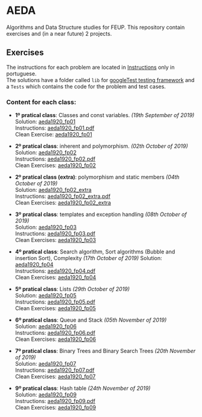 # AEDA
Algorithms and Data Structure studies for FEUP. This repository contain exercises and (in a near future) 2 projects.

## Exercises 

The instructions for each problem are located in [Instructions](https://github.com/Jumaruba/AEDA/tree/master/Instructions) only in portuguese.  
The solutions have a folder called `lib` for [googleTest testing framework](https://github.com/google/googletest) and a `Tests` which contains the code for the problem and test cases. 

### Content for each class:  

- __1º pratical class__: Classes and const variables. _(19th September of 2019)_   
  Solution: [aeda1920_fp01](https://github.com/Jumaruba/AEDA/tree/master/Exercises/aeda1920_fp01/Tests)  
  Instructions: [aeda1920_fp01.pdf](https://github.com/Jumaruba/AEDA/blob/master/Instructions/aeda1920_fp01.pdf)  
  Clean Exercise: [aeda1920_fp01](https://github.com/Jumaruba/AEDA/tree/master/cleanExercises/aeda1920_fp01)

- __2º pratical class__: inherent and polymorphism.  _(02th October of 2019)_   
  Solution: [aeda1920_fp02](https://github.com/Jumaruba/AEDA/tree/master/Exercises/aeda1920_fp02/Tests)  
  Instructions: [aeda1920_fp02.pdf](https://github.com/Jumaruba/AEDA/blob/master/Instructions/aeda1920_fp02.pdf)   
  Clean Exercises: [aeda1920_fp02](https://github.com/Jumaruba/AEDA/tree/master/cleanExercises/aeda1920_fp02)  
  
- __2º pratical class (extra)__: polymorphism and static members _(04th October of 2019)_    
  Solution: [aeda1920_fp02_extra](https://github.com/Jumaruba/AEDA/tree/master/Exercises/aeda1920_fp02_extra/Tests)  
  Instructions: [aeda1920_fp02_extra.pdf](https://github.com/Jumaruba/AEDA/blob/master/Instructions/aeda1920_fp02_extra.pdf)  
  Clean Exercises: [aeda1920_fp02_extra](https://github.com/Jumaruba/AEDA/tree/master/cleanExercises/aeda1920_fp02_extra)  
   
- __3º pratical class__: templates and exception handling _(08th October of 2019)_  
  Solution: [aeda1920_fp03](https://github.com/Jumaruba/AEDA/tree/master/Exercises/aeda1920_fp03/Tests)  
  Instructions: [aeda1920_fp03.pdf](https://github.com/Jumaruba/AEDA/blob/master/Instructions/aeda1920_fp03.pdf)  
  Clean Exercises: [aeda1920_fp03](https://github.com/Jumaruba/AEDA/tree/master/cleanExercises/aeda1920_fp03)  

- __4º pratical class__: Search algorithm, Sort algorithms (Bubble and insertion Sort), Complexity _(17th October of 2019)_ 
  Solution: [aeda1920_fp04](https://github.com/Jumaruba/AEDA/tree/master/Exercises/aeda1920_fp04/Tests)  
  Instructions: [aeda1920_fp04.pdf](https://github.com/Jumaruba/AEDA/blob/master/Instructions/aeda1920_fp04.pdf)  
  Clean Exercises: [aeda1920_fp04](https://github.com/Jumaruba/AEDA/tree/master/cleanExercises/aeda1920_fp04)  

- __5º pratical class__: Lists _(29th October of 2019)_  
  Solution: [aeda1920_fp05](https://github.com/Jumaruba/AEDA/tree/master/Exercises/aeda1920_fp05/Tests)  
  Instructions: [aeda1920_fp05.pdf](https://github.com/Jumaruba/AEDA/blob/master/Instructions/aeda1920_fp05.pdf)  
  Clean Exercises: [aeda1920_fp05](https://github.com/Jumaruba/AEDA/tree/master/cleanExercises/aeda1920_fp05)  
  
- __6º pratical class__: Queue and Stack _(05th November of 2019)_  
  Solution: [aeda1920_fp06](https://github.com/Jumaruba/AEDA/tree/master/Exercises/aeda1920_fp06/Tests)  
  Instructions: [aeda1920_fp06.pdf](https://github.com/Jumaruba/AEDA/blob/master/Instructions/aeda1920_fp06.pdf)  
  Clean Exercises: [aeda1920_fp06](https://github.com/Jumaruba/AEDA/tree/master/cleanExercises/aeda1920_fp06)  
    
 - __7º pratical class__: Binary Trees and Binary Search Trees _(20th November of 2019)_  
  Solution: [aeda1920_fp07](https://github.com/Jumaruba/AEDA/tree/master/Exercises/aeda1920_fp07/Tests)  
  Instructions: [aeda1920_fp07.pdf](https://github.com/Jumaruba/AEDA/blob/master/Instructions/aeda1920_fp07.pdf)  
  Clean Exercises: [aeda1920_fp07](https://github.com/Jumaruba/AEDA/tree/master/cleanExercises/aeda1920_fp07)  
    
  - __9º pratical class__: Hash table _(24th November of 2019)_  
  Solution: [aeda1920_fp09](https://github.com/Jumaruba/AEDA/tree/master/Exercises/aeda1920_fp09/Tests)  
  Instructions: [aeda1920_fp09.pdf](https://github.com/Jumaruba/AEDA/blob/master/Instructions/aeda1920_fp09.pdf)  
  Clean Exercises: [aeda1920_fp09](https://github.com/Jumaruba/AEDA/tree/master/cleanExercises/aeda1920_fp09)
